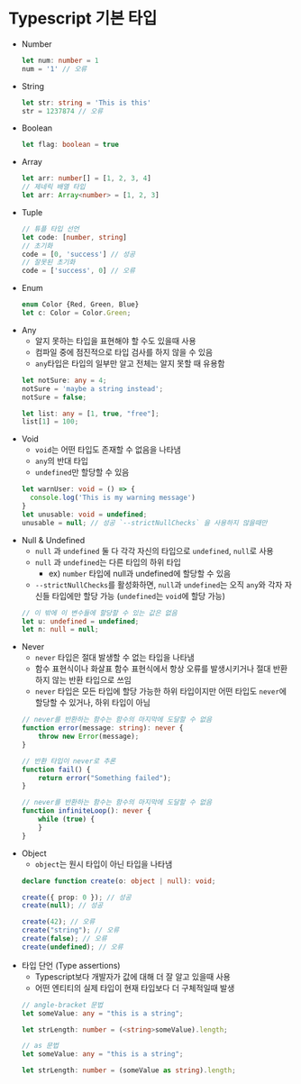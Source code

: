 # Typescript 기본 타입
- Number
  ```typescript
  let num: number = 1
  num = '1' // 오류
  ```
- String
  ```typescript
  let str: string = 'This is this'
  str = 1237874 // 오류
  ```
- Boolean
  ```typescript
  let flag: boolean = true
  ```
- Array
  ```typescript
  let arr: number[] = [1, 2, 3, 4]
  // 제네릭 배열 타입
  let arr: Array<number> = [1, 2, 3]
  ```
- Tuple
  ```typescript
  // 튜플 타입 선언
  let code: [number, string]
  // 초기화
  code = [0, 'success'] // 성공
  // 잘못된 초기화
  code = ['success', 0] // 오류
  ```
- Enum
  ```typescript
  enum Color {Red, Green, Blue}
  let c: Color = Color.Green;
  ```
- Any
  - 알지 못하는 타입을 표현해야 할 수도 있을때 사용
  - 컴파일 중에 점진적으로 타입 검사를 하지 않을 수 있음
  - `any`타입은 타입의 일부만 알고 전체는 알지 못할 때 유용함
  ```typescript
  let notSure: any = 4;
  notSure = 'maybe a string instead';
  notSure = false;

  let list: any = [1, true, "free"];
  list[1] = 100;
  ```
- Void
  - `void`는 어떤 타입도 존재할 수 없음을 나타냄
  - `any`의 반대 타입
  - `undefined`만 할당할 수 있음
  ```typescript
  let warnUser: void = () => {
    console.log('This is my warning message')
  }
  let unusable: void = undefined;
  unusable = null; // 성공 `--strictNullChecks` 을 사용하지 않을때만
  ```
- Null & Undefined
  - `null` 과 `undefined` 둘 다 각각 자신의 타입으로 `undefined`, `null`로 사용
  - `null` 과 `undefined`는 다른 타입의 하위 타입
    -  ex) `number` 타입에 null과 undefined에 할당할 수 있음
  - `--strictNullChecks`를 활성화하면, `null`과 `undefined`는 오직 `any`와 각자 자신들 타입에만 할당 가능 (`undefined`는 `void`에 할당 가능)
  ```typescript
  // 이 밖에 이 변수들에 할당할 수 있는 값은 없음
  let u: undefined = undefined;
  let n: null = null;
  ```
- Never
  - `never` 타입은 절대 발생할 수 없는 타입을 나타냄
  - 함수 표현식이나 화살표 함수 표현식에서 항상 오류를 발생시키거나 절대 반환하지 않는 반환 타입으로 쓰임
  - `never` 타입은 모든 타입에 할당 가능한 하위 타입이지만 어떤 타입도 `never`에 할당할 수 있거나, 하위 타입이 아님
  ```typescript
  // never를 반환하는 함수는 함수의 마지막에 도달할 수 없음
  function error(message: string): never {
      throw new Error(message);
  }

  // 반환 타입이 never로 추론
  function fail() {
      return error("Something failed");
  }

  // never를 반환하는 함수는 함수의 마지막에 도달할 수 없음
  function infiniteLoop(): never {
      while (true) {
      }
  }
  ```
- Object
  - `object`는 원시 타입이 아닌 타입을 나타냄
  ```typescript
  declare function create(o: object | null): void;

  create({ prop: 0 }); // 성공
  create(null); // 성공

  create(42); // 오류
  create("string"); // 오류
  create(false); // 오류
  create(undefined); // 오류
  ```
- 타입 단언 (Type assertions)
  - Typescript보다 개발자가 값에 대해 더 잘 알고 있을때 사용
  - 어떤 엔티티의 실제 타입이 현재 타입보다 더 구체적일때 발생
  ```typescript
  // angle-bracket 문법
  let someValue: any = "this is a string";

  let strLength: number = (<string>someValue).length;
  
  // as 문법
  let someValue: any = "this is a string";

  let strLength: number = (someValue as string).length;
  ```
